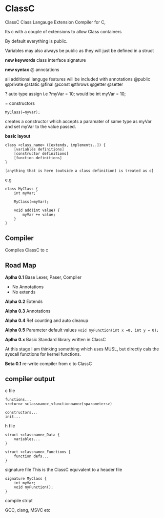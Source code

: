 # ClassC
ClassC Class Langauge Extension Compiler for C, 

Its c with a couple of extensions to allow Class containers

By default everything is public.

Variables may also always be public as they will just be defined in a struct

**new keywords**
class
interface
signature

**new syntax**
@ annotations

all additional languge features will be included with annotations
@public
@private
@static
@final
@const
@throws
@getter
@setter

? auto type assign
i.e
?myVar = 10; would be int myVar = 10;


=<varname> constructors

`MyClass(=myVar);`

creates a constructor which accepts a paramater of same type as myVar and set myVar to the value passed.

**basic layout**

```
class <class_name> ([extends, implements..]) {
    [variables definitions]
    [constructor definitions]
    [function definitions]
}

[anything that is here (outside a class definition) is treated as c]
```
e.g
```
class MyClass {
    int myVar;`

    MyClass(=myVar);

    void add(int value) {
        myVar += value;
    }
}
```

## Compiler ##
Compiles ClassC to c

## Road Map ##

**Aplha 0.1**
Base Lexer, Paser, Compiler
* No Annotations
* No extends

**Alpha 0.2**
Extends

**Alpha 0.3**
Annotations

**Alpha 0.4**
Ref counting and auto cleanup

**Alpha 0.5**
Parameter default values
`void myFunction(int x =0, int y = 0);`

**Aplha 0.x**
Basic Standard library written in ClassC

At this stage I am thinking something which uses MUSL, but directly cals the syscall functions for kernel functions.

**Beta 0.1**
re-write compiler from c to ClassC

## compiler output ##
c file
```
functions...
<return> <classname>_<functionname>(<parameters>)

constructors...
init...
```
h file
```
struct <classname>_Data {
    variables...
}

struct <classname>_Functions {
    function defs...
}
```

signature file
This is the ClassC equivalent to a header file
```
signature MyClass {
    int myVar;
    void myFunction();
}
```
compile stript

GCC, clang, MSVC etc